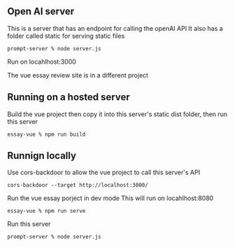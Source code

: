 ## Open AI server
This is a server that has an endpoint for calling the openAI API
It also has a folder called static for serving static files

```
prompt-server % node server.js
```
Run on locahlhost:3000


The vue essay review site is in a different project


## Running on a hosted server
Build the vue project then copy it into this server's static dist folder, then run this server
```
essay-vue % npm run build
```

## Runnign locally
Use cors-backdoor to allow the vue project to call this server's API
```
cors-backdoor --target http://localhost:3000/
```

Run the vue essay porject in dev mode
This will run on  locahlhost:8080
```
essay-vue % npm run serve
```

Run this server
```
prompt-server % node server.js
```